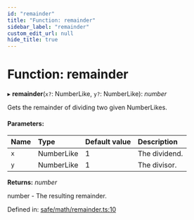 ```yaml
---
id: "remainder"
title: "Function: remainder"
sidebar_label: "remainder"
custom_edit_url: null
hide_title: true
---
```


# Function: remainder

▸ **remainder**(`x?`: NumberLike, `y?`: NumberLike): *number*

Gets the remainder of dividing two given NumberLikes.

#### Parameters:

Name | Type | Default value | Description |
:------ | :------ | :------ | :------ |
`x` | NumberLike | 1 | The dividend.   |
`y` | NumberLike | 1 | The divisor.   |

**Returns:** *number*

number - The resulting remainder.

Defined in: [safe/math/remainder.ts:10](https://github.com/kaihodev/hikidashi/blob/47d8382/src/safe/math/remainder.ts#L10)
